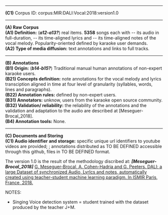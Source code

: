 _____
**(C1)** Corpus ID: corpus:MIR:DALI:Vocal:2018:version1.0 <br>
_____
**(A) Raw Corpus**<br>
**(A1) Definition:** (***a12-a13?***) real items. **5358** songs each with -- its audio in full-duration, -- its time-aligned lyrics and -- its time-aligned notes of the vocal melody. Popularity-oriented defined by karaoke user demands.<br>
**(A2) Type of media diffusion:** text annotations and links to full tracks.<br>
_____
**(B) Annotations**<br>
**(B1) Origin:** (***b14-b15?***) Traditional manual human annotations of non-expert karaoke users.<br>
**(B21) Concepts definition:** note annotations for the vocal melody and lyrics transciption aligned in time at four level of granularity (syllables, words, lines and paragraphs).<br>
**(B22) Annotation rules:** defined by non-expert users.<br>
**(B31) Annotators:** unknow, users from the karaoke open source community.<br>
**(B32) Validation/ reliability:** the reliability of the annotations and the validation and adaptation to the audio are described at [Meseguer-Brocal_2018].<br>
**(B4) Annotation tools:** None.<br>
_____
**(C) Documents and Storing**<br>
**(C1) Audio identifier and storage:** specific unique url identifiers to youtube videos are provided; ; annotations distributed as TO BE DEFINED accessible through this github, files in TO BE DEFINED format.<br>


The version 1.0 is the result of the methodology discribed at: ***[Meseguer-Brocal_2018]*** [G. Meseguer-Brocal, A. Cohen-Hadria and G. Peeters. DALI: a large Dataset of synchronized Audio, LyrIcs and notes, automatically created using teacher-student machine learning paradigm. In ISMIR Paris, France, 2018.](http://ismir2018.ircam.fr/doc/pdfs/35_Paper.pdf)

NOTES:
- Singing Voice detection system = student trained with the dataset produced by the teacher J+M.
